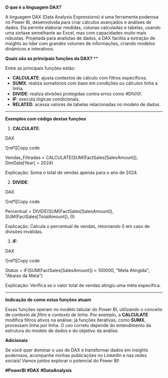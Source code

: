 ﻿**O que é a linguagem DAX?**

A linguagem DAX (Data Analysis Expressions) é uma ferramenta poderosa no Power BI, desenvolvida para criar cálculos avançados e análises de dados. Ela permite elaborar medidas, colunas calculadas e tabelas, usando uma sintaxe semelhante ao Excel, mas com capacidades muito mais robustas. Projetada para analistas de dados, a DAX facilita a extração de insights ao lidar com grandes volumes de informações, criando modelos dinâmicos e interativos.

**Quais são as principais funções da DAX?**
**

Entre as principais funções estão:

- **CALCULATE**: ajusta contextos de cálculo com filtros específicos.
- **SUMX**: realiza somatórios com base em condições ou cálculos linha a linha.
- **DIVIDE**: realiza divisões protegidas contra erros como #DIV/0!.
- **IF**: executa lógicas condicionais.
- **RELATED**: acessa valores de tabelas relacionadas no modelo de dados.
-----
**Exemplos com código destas funções**

1. **CALCULATE**:

DAX

![ref1]Copy code

Vendas\_Filtradas = CALCULATE(SUM(FactSales[SalesAmount]), DimDate[Year] = 2024)  

Explicação: Soma o total de vendas apenas para o ano de 2024.

2. **DIVIDE**:

DAX

![ref1]Copy code

Percentual = DIVIDE(SUM(FactSales[SalesAmount]), SUM(FactSales[TotalAmount]), 0)  

Explicação: Calcula o percentual de vendas, retornando 0 em caso de divisões inválidas.

3. **IF**:

DAX

![ref1]Copy code

Status = IF(SUM(FactSales[SalesAmount]) > 100000, "Meta Atingida", "Abaixo da Meta")  

Explicação: Verifica se o valor total de vendas atingiu uma meta específica.

-----
**Indicação de como estas funções atuam**

Essas funções operam no modelo tabular do Power BI, utilizando o conceito de *contexto de filtro* e *contexto de linha*. Por exemplo, a **CALCULATE** modifica filtros ativos na análise; já funções iterativas, como **SUMX**, processam linha por linha. O uso correto depende do entendimento da estrutura do modelo de dados e do objetivo da análise.

**Adicionais**

Se você quer dominar o uso de DAX e transformar dados em insights poderosos, acompanhe minhas publicações no LinkedIn e nas redes sociais! Vamos juntos explorar o potencial do Power BI!

**#PowerBI** **#DAX** **#DataAnalysis**

